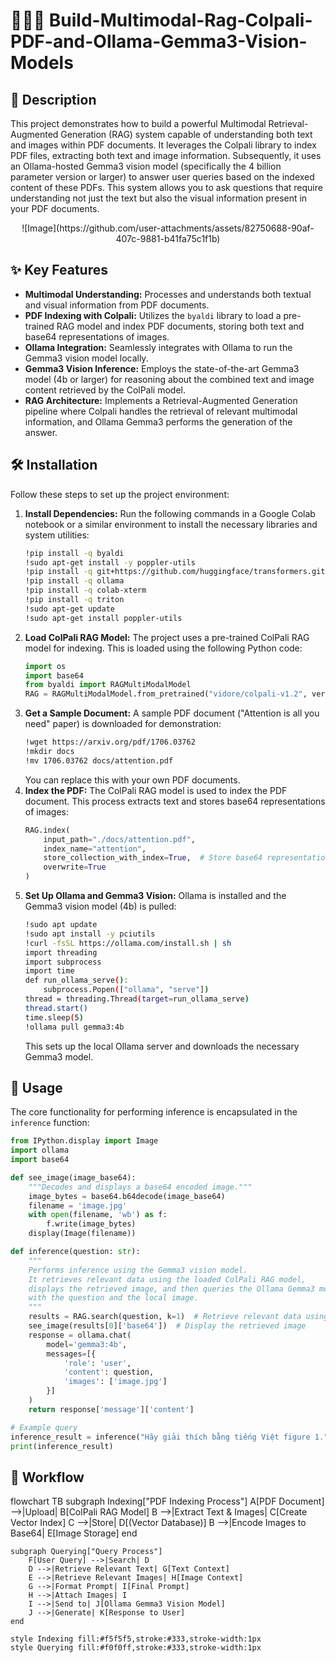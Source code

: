 # 📁🧠👀 Build-Multimodal-Rag-Colpali-PDF-and-Ollama-Gemma3-Vision-Models

## 📝 Description
This project demonstrates how to build a powerful Multimodal Retrieval-Augmented Generation (RAG) system capable of understanding both text and images within PDF documents. It leverages the Colpali library to index PDF files, extracting both text and image information. Subsequently, it uses an Ollama-hosted Gemma3 vision model (specifically the 4 billion parameter version or larger) to answer user queries based on the indexed content of these PDFs. This system allows you to ask questions that require understanding not just the text but also the visual information present in your PDF documents.

<div align="center">
  ![Image](https://github.com/user-attachments/assets/82750688-90af-407c-9881-b41fa75c1f1b)
</div>

## ✨ Key Features
* **Multimodal Understanding:** Processes and understands both textual and visual information from PDF documents.
* **PDF Indexing with Colpali:** Utilizes the `byaldi` library to load a pre-trained RAG model and index PDF documents, storing both text and base64 representations of images.
* **Ollama Integration:** Seamlessly integrates with Ollama to run the Gemma3 vision model locally.
* **Gemma3 Vision Inference:** Employs the state-of-the-art Gemma3 model (4b or larger) for reasoning about the combined text and image content retrieved by the ColPali model.
* **RAG Architecture:** Implements a Retrieval-Augmented Generation pipeline where Colpali handles the retrieval of relevant multimodal information, and Ollama Gemma3 performs the generation of the answer.

## 🛠️ Installation
Follow these steps to set up the project environment:
1.  **Install Dependencies:**
    Run the following commands in a Google Colab notebook or a similar environment to install the necessary libraries and system utilities:
    ```bash
    !pip install -q byaldi
    !sudo apt-get install -y poppler-utils
    !pip install -q git+https://github.com/huggingface/transformers.git qwen-vl-utils flash-attn optimum auto-gptq bitsandbytes
    !pip install -q ollama
    !pip install -q colab-xterm
    !pip install -q triton
    !sudo apt-get update
    !sudo apt-get install poppler-utils
    ```
2.  **Load ColPali RAG Model:**
    The project uses a pre-trained ColPali RAG model for indexing. This is loaded using the following Python code:
    ```python
    import os
    import base64
    from byaldi import RAGMultiModalModel
    RAG = RAGMultiModalModel.from_pretrained("vidore/colpali-v1.2", verbose=1)
    ```
3.  **Get a Sample Document:**
    A sample PDF document ("Attention is all you need" paper) is downloaded for demonstration:
    ```bash
    !wget https://arxiv.org/pdf/1706.03762
    !mkdir docs
    !mv 1706.03762 docs/attention.pdf
    ```
    You can replace this with your own PDF documents.
4.  **Index the PDF:**
    The ColPali RAG model is used to index the PDF document. This process extracts text and stores base64 representations of images:
    ```python
    RAG.index(
        input_path="./docs/attention.pdf",
        index_name="attention",
        store_collection_with_index=True,  # Store base64 representation of images
        overwrite=True
    )
    ```
5.  **Set Up Ollama and Gemma3 Vision:**
    Ollama is installed and the Gemma3 vision model (4b) is pulled:
    ```bash
    !sudo apt update
    !sudo apt install -y pciutils
    !curl -fsSL https://ollama.com/install.sh | sh
    import threading
    import subprocess
    import time
    def run_ollama_serve():
        subprocess.Popen(["ollama", "serve"])
    thread = threading.Thread(target=run_ollama_serve)
    thread.start()
    time.sleep(5)
    !ollama pull gemma3:4b
    ```
    This sets up the local Ollama server and downloads the necessary Gemma3 model.

## 🚀 Usage
The core functionality for performing inference is encapsulated in the `inference` function:
```python
from IPython.display import Image
import ollama
import base64

def see_image(image_base64):
    """Decodes and displays a base64 encoded image."""
    image_bytes = base64.b64decode(image_base64)
    filename = 'image.jpg'
    with open(filename, 'wb') as f:
        f.write(image_bytes)
    display(Image(filename))

def inference(question: str):
    """
    Performs inference using the Gemma3 vision model.
    It retrieves relevant data using the loaded ColPali RAG model,
    displays the retrieved image, and then queries the Ollama Gemma3 model
    with the question and the local image.
    """
    results = RAG.search(question, k=1)  # Retrieve relevant data using ColPali
    see_image(results[0]['base64'])  # Display the retrieved image
    response = ollama.chat(
        model='gemma3:4b',
        messages=[{
            'role': 'user',
            'content': question,
            'images': ['image.jpg']
        }]
    )
    return response['message']['content']

# Example query
inference_result = inference("Hãy giải thích bằng tiếng Việt figure 1.")
print(inference_result)
```

## 🔄 Workflow

<antArtifact identifier="multimodal-rag-workflow" title="Multimodal RAG System Workflow" type="application/vnd.ant.mermaid">
flowchart TB
    subgraph Indexing["PDF Indexing Process"]
        A[PDF Document] -->|Upload| B[ColPali RAG Model]
        B -->|Extract Text & Images| C[Create Vector Index]
        C -->|Store| D[(Vector Database)]
        B -->|Encode Images to Base64| E[Image Storage]
    end
    
    subgraph Querying["Query Process"]
        F[User Query] -->|Search| D
        D -->|Retrieve Relevant Text| G[Text Context]
        E -->|Retrieve Relevant Images| H[Image Context]
        G -->|Format Prompt| I[Final Prompt]
        H -->|Attach Images| I
        I -->|Send to| J[Ollama Gemma3 Vision Model]
        J -->|Generate| K[Response to User]
    end
    
    style Indexing fill:#f5f5f5,stroke:#333,stroke-width:1px
    style Querying fill:#f0f0ff,stroke:#333,stroke-width:1px
